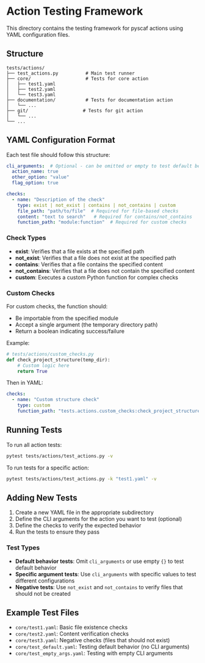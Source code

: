# Action Testing Framework

This directory contains the testing framework for pyscaf actions using YAML configuration files.

## Structure

```
tests/actions/
├── test_actions.py          # Main test runner
├── core/                    # Tests for core action
│   ├── test1.yaml
│   ├── test2.yaml
│   └── test3.yaml
├── documentation/           # Tests for documentation action
│   └── ...
├── git/                    # Tests for git action
│   └── ...
└── ...
```

## YAML Configuration Format

Each test file should follow this structure:

```yaml
cli_arguments:  # Optional - can be omitted or empty to test default behavior
  action_name: true
  other_option: "value"
  flag_option: true

checks:
  - name: "Description of the check"
    type: exist | not_exist | contains | not_contains | custom
    file_path: "path/to/file"  # Required for file-based checks
    content: "text to search"   # Required for contains/not_contains
    function_path: "module:function"  # Required for custom checks
```

### Check Types

- **exist**: Verifies that a file exists at the specified path
- **not_exist**: Verifies that a file does not exist at the specified path
- **contains**: Verifies that a file contains the specified content
- **not_contains**: Verifies that a file does not contain the specified content
- **custom**: Executes a custom Python function for complex checks

### Custom Checks

For custom checks, the function should:
- Be importable from the specified module
- Accept a single argument (the temporary directory path)
- Return a boolean indicating success/failure

Example:
```python
# tests/actions/custom_checks.py
def check_project_structure(temp_dir):
    # Custom logic here
    return True
```

Then in YAML:
```yaml
checks:
  - name: "Custom structure check"
    type: custom
    function_path: "tests.actions.custom_checks:check_project_structure"
```

## Running Tests

To run all action tests:
```bash
pytest tests/actions/test_actions.py -v
```

To run tests for a specific action:
```bash
pytest tests/actions/test_actions.py -k "test1.yaml" -v
```

## Adding New Tests

1. Create a new YAML file in the appropriate subdirectory
2. Define the CLI arguments for the action you want to test (optional)
3. Define the checks to verify the expected behavior
4. Run the tests to ensure they pass

### Test Types

- **Default behavior tests**: Omit `cli_arguments` or use empty `{}` to test default behavior
- **Specific argument tests**: Use `cli_arguments` with specific values to test different configurations
- **Negative tests**: Use `not_exist` and `not_contains` to verify files that should not be created

## Example Test Files

- `core/test1.yaml`: Basic file existence checks
- `core/test2.yaml`: Content verification checks
- `core/test3.yaml`: Negative checks (files that should not exist)
- `core/test_default.yaml`: Testing default behavior (no CLI arguments)
- `core/test_empty_args.yaml`: Testing with empty CLI arguments 